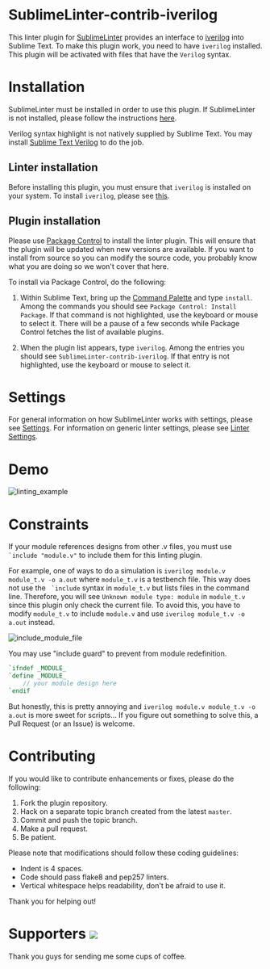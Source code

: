 SublimeLinter-contrib-iverilog
==============================

This linter plugin for [SublimeLinter](http://sublimelinter.readthedocs.org) provides an interface to [iverilog](http://iverilog.wikia.com/wiki/Main_Page) into Sublime Text.
To make this plugin work, you need to have `iverilog` installed.
This plugin will be activated with files that have the `Verilog` syntax.


Installation
============

SublimeLinter must be installed in order to use this plugin.
If SublimeLinter is not installed, please follow the instructions [here](http://sublimelinter.readthedocs.org/en/latest/installation.html).

Verilog syntax highlight is not natively supplied by Sublime Text.
You may install [Sublime Text Verilog](https://sublime.wbond.net/packages/Verilog) to do the job.


Linter installation
-------------------

Before installing this plugin, you must ensure that `iverilog` is installed on your system.
To install `iverilog`, please see [this](http://iverilog.wikia.com/wiki/Installation_Guide).


Plugin installation
-------------------

Please use [Package Control](https://sublime.wbond.net/installation) to install the linter plugin.
This will ensure that the plugin will be updated when new versions are available.
If you want to install from source so you can modify the source code, you probably know what you are doing so we won't cover that here.

To install via Package Control, do the following:

1. Within Sublime Text, bring up the [Command Palette](http://docs.sublimetext.info/en/sublime-text-3/extensibility/command_palette.html) and type `install`.
   Among the commands you should see `Package Control: Install Package`.
   If that command is not highlighted, use the keyboard or mouse to select it.
   There will be a pause of a few seconds while Package Control fetches the list of available plugins.

1. When the plugin list appears, type `iverilog`. Among the entries you should see `SublimeLinter-contrib-iverilog`.
   If that entry is not highlighted, use the keyboard or mouse to select it.


Settings
========

For general information on how SublimeLinter works with settings, please see [Settings](http://sublimelinter.readthedocs.org/en/latest/settings.html).
For information on generic linter settings, please see [Linter Settings](http://sublimelinter.readthedocs.org/en/latest/linter_settings.html).


Demo
====

![linting_example](https://raw.githubusercontent.com/jfcherng/SublimeLinter-contrib-iverilog/gh-pages/images/linting_example.png)


Constraints
===========

If your module references designs from other .v files, you must use `` `include "module.v"`` to include them for this linting plugin.

For example, one of ways to do a simulation is `iverilog module.v module_t.v -o a.out` where `module_t.v` is a testbench file.
This way does not use the `` `include`` syntax in `module_t.v` but lists files in the command line.
Therefore, you will see ``Unknown module type: module`` in `module_t.v` since this plugin only check the current file.
To avoid this, you have to modify `module_t.v` to include `module.v` and use `iverilog module_t.v -o a.out` instead.

![include_module_file](http://jfcherng.github.io/SublimeLinter-contrib-iverilog/images/include_module_file.png)

You may use "include guard" to prevent from module redefinition.

```verilog
`ifndef _MODULE_
`define _MODULE_
    // your module design here
`endif
```

But honestly, this is pretty annoying and `iverilog module.v module_t.v -o a.out` is more sweet for scripts...
If you figure out something to solve this, a Pull Request (or an Issue) is welcome.



Contributing
============

If you would like to contribute enhancements or fixes, please do the following:

1. Fork the plugin repository.
1. Hack on a separate topic branch created from the latest `master`.
1. Commit and push the topic branch.
1. Make a pull request.
1. Be patient.

Please note that modifications should follow these coding guidelines:

- Indent is 4 spaces.
- Code should pass flake8 and pep257 linters.
- Vertical whitespace helps readability, don't be afraid to use it.

Thank you for helping out!


Supporters <a href="https://www.paypal.com/cgi-bin/webscr?cmd=_s-xclick&hosted_button_id=ATXYY9Y78EQ3Y" target="_blank"><img src="https://www.paypalobjects.com/en_US/i/btn/btn_donate_LG.gif" /></a>
==========

Thank you guys for sending me some cups of coffee.
